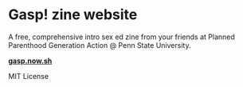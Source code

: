 # Gasp! zine website

A free, comprehensive intro sex ed zine from your friends at Planned Parenthood Generation Action @ Penn State University.

[**gasp.now.sh**](https://gasp.now.sh)

MIT License
